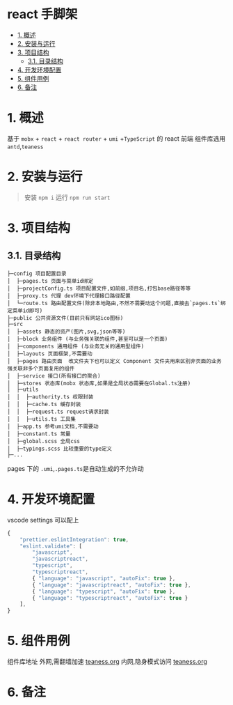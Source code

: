 # react 手脚架

<!-- TOC -->

- [1. 概述](#1-概述)
- [2. 安装与运行](#2-安装与运行)
- [3. 项目结构](#3-项目结构)
  - [3.1. 目录结构](#31-目录结构)
- [4. 开发环境配置](#4-开发环境配置)
- [5. 组件用例](#5-组件用例)
- [6. 备注](#6-备注)

<!-- /TOC -->

# 1. 概述

基于 `mobx` + `react` + `react router` + `umi` +`TypeScript` 的 react 前端
组件库选用 `antd`,`teaness`

# 2. 安装与运行

> 安装 `npm i`
> 运行 `npm run start`

# 3. 项目结构

## 3.1. 目录结构

```
├─config 项目配置目录
│  ├─pages.ts 页面与菜单id绑定
│  ├─projectConfig.ts 项目配置文件,如前缀,项目名,打包base路径等等
│  ├─proxy.ts 代理 dev环境下代理接口路径配置
│  └─route.ts 路由配置文件(除非本地路由,不然不需要动这个问题,直接去`pages.ts`绑定菜单id即可)
├─public 公共资源文件(目前只有网站ico图标)
├─src
│  ├─assets 静态的资产(图片,svg,json等等)
│  ├─block 业务组件 (与业务强关联的组件,甚至可以是一个页面)
│  ├─components 通用组件 (与业务无关的通用型组件)
│  ├─layouts 页面框架,不需要动
│  ├─pages 路由页面  改文件夹下也可以定义 Component 文件夹用来区别非页面的业务强关联非多个页面复用的组件
│  ├─service 接口(所有接口的聚合)
│  ├─stores 状态库(mobx 状态库,如果是全局状态需要在Global.ts注册)
│  ├─utils
│  │  ├─authority.ts 权限封装
│  │  ├─cache.ts 缓存封装
│  │  ├─request.ts request请求封装
│  │  ├─utils.ts 工具集
│  ├─app.ts 参考umi文档,不需要动
│  ├─constant.ts 常量
│  ├─global.scss 全局css
│  ├─typings.scss 比较重要的type定义
├─...

```

pages 下的 `.umi`,`.pages.ts`是自动生成的不允许动

# 4. 开发环境配置

vscode settings 可以配上

```javaScript
{
    "prettier.eslintIntegration": true,
    "eslint.validate": [
        "javascript",
        "javascriptreact",
        "typescript",
        "typescriptreact",
        { "language": "javascript", "autoFix": true },
        { "language": "javascriptreact", "autoFix": true },
        { "language": "typescript", "autoFix": true },
        { "language": "typescriptreact", "autoFix": true }
    ],
}
```

# 5. 组件用例

组件库地址
外网,需翻墙加速 [teaness.org](https://teaness.org/)
内网,隐身模式访问 [teaness.org](http://teaness.org/)

# 6. 备注
